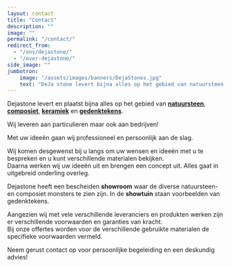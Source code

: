 ```yaml
---
layout: contact
title: "Contact"
description: ""
image: ""
permalink: "/contact/"
redirect_from:
  - "/ons/dejastone/"
  - "/over-dejastone/"
side_image: ""
jumbotron:
    image: "/assets/images/banners/DejaStones.jpg"
    text: "DeJa stone levert bijna alles op het gebied van natuursteen, composiet en keramiek."
---
```


Dejastone levert en plaatst bijna alles op het gebied van **[natuursteen](/natuursteen/)**, **[composiet](composiet/)**, **[keramiek](/keramiek/)** en **[gedenktekens](/gedenktekens/)**.

Wij leveren aan particulieren maar ook aan bedrijven!

Met uw ideeën gaan wij professioneel en persoonlijk aan de slag.

Wij komen desgewenst bij u langs om uw wensen en ideeën met u te bespreken en u kunt verschillende materialen bekijken.  
Daarna werken wij uw ideeën uit en brengen een concept uit. Alles gaat in uitgebreid onderling overleg.

Dejastone heeft een bescheiden **showroom** waar de diverse natuursteen- en composiet monsters te zien zijn. In de **showtuin** staan voorbeelden van gedenktekens.

Aangezien wij met vele verschillende leveranciers en produkten werken zijn er verschillende voorwaarden en garanties van kracht.  
Bij onze offertes worden voor de verschillende gebruikte materialen de specifieke voorwaarden vermeld.

Neem gerust contact op voor persoonlijke begeleiding en een deskundig advies!